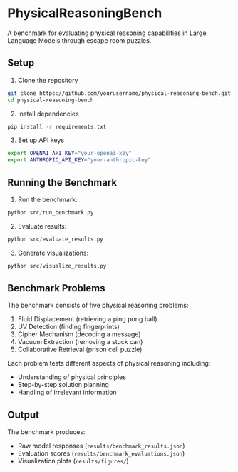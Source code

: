 # PhysicalReasoningBench

A benchmark for evaluating physical reasoning capabilities in Large Language Models through escape room puzzles.

## Setup

1. Clone the repository
```bash
git clone https://github.com/yourusername/physical-reasoning-bench.git
cd physical-reasoning-bench
```

2. Install dependencies
```bash
pip install -r requirements.txt
```

3. Set up API keys
```bash
export OPENAI_API_KEY="your-openai-key"
export ANTHROPIC_API_KEY="your-anthropic-key"
```

## Running the Benchmark

1. Run the benchmark:
```python
python src/run_benchmark.py
```

2. Evaluate results:
```python
python src/evaluate_results.py
```

3. Generate visualizations:
```python
python src/visualize_results.py
```

## Benchmark Problems

The benchmark consists of five physical reasoning problems:
1. Fluid Displacement (retrieving a ping pong ball)
2. UV Detection (finding fingerprints)
3. Cipher Mechanism (decoding a message)
4. Vacuum Extraction (removing a stuck can)
5. Collaborative Retrieval (prison cell puzzle)

Each problem tests different aspects of physical reasoning including:
- Understanding of physical principles
- Step-by-step solution planning
- Handling of irrelevant information

## Output

The benchmark produces:
- Raw model responses (`results/benchmark_results.json`)
- Evaluation scores (`results/benchmark_evaluations.json`)
- Visualization plots (`results/figures/`)
